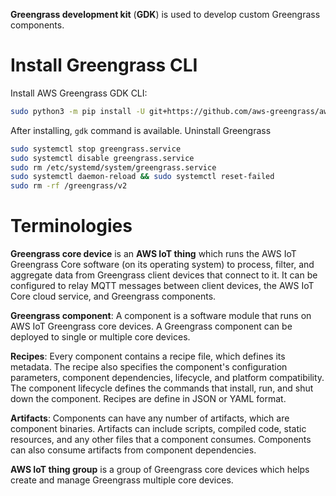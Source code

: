 **Greengrass development kit** (**GDK**) is used to develop custom Greengrass components.
# Install Greengrass CLI
Install AWS Greengrass GDK CLI:
```sh
sudo python3 -m pip install -U git+https://github.com/aws-greengrass/aws-greengrass-gdk-cli.git@v1.1.0
```
After installing, ``gdk`` command is available.
Uninstall Greengrass
```sh
sudo systemctl stop greengrass.service
sudo systemctl disable greengrass.service
sudo rm /etc/systemd/system/greengrass.service
sudo systemctl daemon-reload && sudo systemctl reset-failed
sudo rm -rf /greengrass/v2
```
# Terminologies

**Greengrass core device** is an **AWS IoT thing** which runs the AWS IoT Greengrass Core software (on its operating system) to process, filter, and aggregate data from Greengrass client devices that connect to it. It can be configured to relay MQTT messages between client devices, the AWS IoT Core cloud service, and Greengrass components.

**Greengrass component**: A component is a software module that runs on AWS IoT Greengrass core devices. A Greengrass component can be deployed to single or multiple core devices.

**Recipes**: Every component contains a recipe file, which defines its metadata. The recipe also specifies the component's configuration parameters, component dependencies, lifecycle, and platform compatibility. The component lifecycle defines the commands that install, run, and shut down the component. Recipes are define in JSON or YAML format.

**Artifacts**: Components can have any number of artifacts, which are component binaries. Artifacts can include scripts, compiled code, static resources, and any other files that a component consumes. Components can also consume artifacts from component dependencies.

**AWS IoT thing group** is a group of Greengrass core devices which helps create and manage Greengrass multiple core devices.
